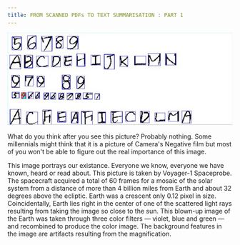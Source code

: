 ```yaml
---
title: FROM SCANNED PDFs TO TEXT SUMMARISATION : PART 1
---
```


![After-Life](assets/images/Blog_scanned_pdf_part1.jpeg  "")

What do you think after you see this picture? Probably nothing. Some millennials might think that it is a picture of Camera's Negative film but most of you won't be able to figure out the real importance of this image.

This image portrays our existance. Everyone we know, everyone we have known, heard or read about. This picture is taken by Voyager-1 Spaceprobe. The spacecraft acquired a total of 60 frames for a mosaic of the solar system from a distance of more than 4 billion miles from Earth and about 32 degrees above the ecliptic. Earth was a crescent only 0.12 pixel in size. Coincidentally, Earth lies right in the center of one of the scattered light rays resulting from taking the image so close to the sun. This blown-up image of the Earth was taken through three color filters — violet, blue and green — and recombined to produce the color image. The background features in the image are artifacts resulting from the magnification.

